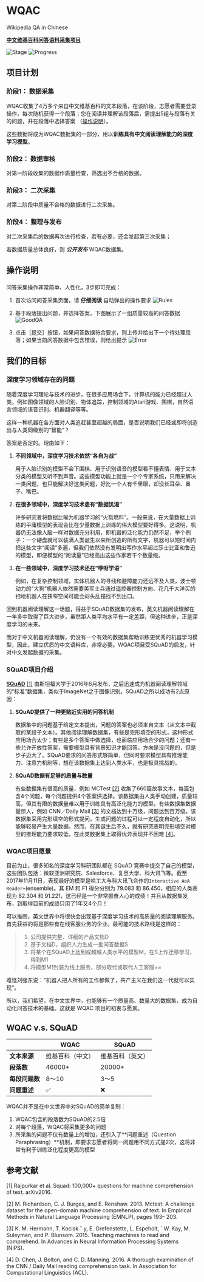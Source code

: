 # WQAC

Wikipedia QA in Chinese

**[中文维基百科问答语料采集项目](http://118.89.183.124/)**
	
![Stage](https://img.shields.io/badge/当前阶段-数据采集-green.svg)
![Progress](http://progressed.io/bar/0?title=Progress)

	
## 项目计划

### 阶段1： **数据采集**

WQAC收集了4万多个来自中文维基百科的文本段落，在该阶段，志愿者需要登录操作，每次随机获得一个段落；您在阅读并理解该段落后，需提出5组与段落有关的问题，并在段落中选择答案 （[操作说明](#ref0)）。

这些数据将成为WQAC数据集的一部分，用以**训练具有中文阅读理解能力的深度学习模型**。
	
### 阶段2： **数据审核**

对第一阶段收集的数据作质量检查，筛选出不合格的数据。
	
### 阶段3： **二次采集**

对第二阶段中质量不合格的数据进行二次采集。
	
### 阶段4： **整理与发布**

对二次采集后的数据再次进行检查，若有必要，还会发起第三次采集；

若数据质量总体良好，则 ***公开发布*** WQAC数据集。	

## 操作说明 <p id="ref0"></p>

问答采集操作非常简单、人性化，3步即可完成：

1. 首次访问问答采集页面，请 **仔细阅读** 自动弹出的操作要求
![Rules](./img/1-rules.png)

2. 基于段落提出问题，并选择答案，下图展示了一组质量较高的问答数据
![GoodQA](./img/2-good-qa.png)

3. 点击［提交］按钮，如果问答数据符合要求，则上传并给出下一个待处理段落；如果当前问答数据中包含错误，则给出提示
![Error](./img/3-error.png)


## 我们的目标

### 深度学习领域存在的问题

随着深度学习理论与技术的进步，在很多应用场合下，计算机的能力已经超过人类，例如图像领域的人脸识别、物体追踪，控制领域的Atari游戏、围棋，自然语言领域的语音识别、机器翻译等等。

这样一种机器在各方面对人类追赶甚至超越的局面，是否说明我们已经或即将创造出与人类同级别的“智能”？

答案是否定的。理由如下：

1. **不同领域中，深度学习技术依然“各自为战”**
	
	用于人脸识别的模型不会下围棋、用于识别语音的模型看不懂表情、用于文本分类的模型又听不到声音。这些模型功能上就是一个个专家系统，只用来解决一类问题，也只能解决好这类问题，好比一个人有千里眼，却没长耳朵、鼻子、嘴巴。
	
2. **在很多领域中，深度学习技术患有“数据饥渴”**

	许多研究者将数据比喻为机器学习的“火箭燃料”。一般来说，在大量数据上训练的平庸模型的表现会比在少量数据上训练的伟大模型要好得多。这说明，机器仍无法像人脑一样对数据充分利用，即机器的泛化能力仍然不足，举个例子：一个硬盘就可以装满人类诞生以来所创造的所有文字，机器可以短时间内把这些文字“阅读”多遍，但我们依然没有发明出写作水平超过莎士比亚和鲁迅的模型，即便模型的“阅读量”已经高出这些作家若干个数量级。
	
3. **在一些领域中，深度学习技术还在“咿呀学语”**

	例如，在复杂控制领域，实体机器人的寻线和避障能力还远不及人类，波士顿动力的“大狗”机器人依然需要美军士兵通过遥控器控制方向、花几千大洋买的扫地机器人在狭窄空间可能会闷头乱撞找不到出口。
	
回到机器阅读理解这一话题，得益于SQuAD数据集的发布，英文机器阅读理解在一年多中取得了巨大进步，虽然距人类平均水平有一定差距，但这种进步，正是深度学习的未来。

而对于中文机器阅读理解，仍没有一个有效的数据集帮助训练更优秀的机器学习模型，因此，建立优质的中文语料库，非常必要。WQAC项目受SQuAD的启发，针对中文发起数据的采集。

### SQuAD项目介绍
	
**[SQuAD](https://rajpurkar.github.io/SQuAD-explorer/)** [[1]](#ref1) 由斯坦福大学于2016年6月发布，之后迅速成为机器阅读理解领域的“标准”数据集，类似于ImageNet之于图像识别。SQuAD之所以成功有2点原因：

1. **SQuAD提供了一种更贴近实用的问答机制**

	数据集中的问题基于给定文本提出，问题的答案也必须来自文本（从文本中截取的某段子文本）。其他阅读理解数据集，有些是完形填空的形式，这种形式应用场合太少；有些是多个答案中做选择，也面临应用场合少的问题；还有一些允许开放性答案，需要模型具有背景知识才能回答，方向是没问题的，但是步子迈大了。SQuAD要求的问答形式够简单，但同时要求模型具有推理能力、注意力机制等，想在该数据集上达到人类水平，也是极具挑战的。

2. **SQuAD数据有足够的质量与数量**

	有些数据集有很高的质量，例如 MCTest [[2]](#ref2) 收集了660篇故事文本，每篇包含4个问题，每个问题提供4个答案供选择。该数据集由人类手动创建，质量较高，但其有限的数据量难以用于训练具有高泛化能力的模型。有些数据集数据量惊人，例如 CNN／Daily Mail [[3]](#ref3) 的文档达到十万级，问题达到百万级。该数据集采用完形填空的形式提问，生成问题的过程可以一定程度自动化，所以能够轻易产生大量数据。然而，在其诞生后不久，就有研究表明完形填空对模型的推理能力要求较低，在此类数据集上取得优异表现并不困难 [[4]](#ref4)。
	
### WQAC项目愿景

目前为止，很多知名的深度学习科研团队都在 SQuAD 竞赛中提交了自己的模型，这些团队包括：微软亚洲研究院、Salesforce、复旦大学、科大讯飞等。截至2017年11月11日，表现最好的模型是哈工大与科大讯飞合作的`Interactive AoA Reader+`(ensemble)。其 EM 和 F1 得分分别为 79.083	和 86.450，相应的人类表现为 82.304 和 91.221，这已经是一个非常振奋人心的成绩！并且从数据集发布，到取得目前的成绩只用了1年又4个月！

可以推断，英文世界中将很快会出现基于深度学习技术的高质量的阅读理解服务。首先获益的将是那些有在线客服业务的企业。最可能的技术路线是这样的：

> 1. 公司提供完整、详细的产品文档D
> 2. 基于文档D，组织人力生成一批问答数据S
> 3. 将某个在SQuAD上达到或超越人类水平的模型M，在S上作迁移学习，得到M1
> 4. 将模型M1封装为线上服务，部分取代或取代人工客服==
	
难怪刘强东说：“机器人把人所有的工作都做了，共产主义在我们这一代就可以实现”。

所以，我们希望，在中文世界中，也能够有一个质量高、数量大的数据集，成为自动化问答技术的基础。这就是 WQAC 项目的初衷与愿景。

## WQAC v.s. SQuAD

<span></span> | WQAC     | SQuAD
---|--------- | -------------
**文本来源**|维基百科（中文）|维基百科（英文）
**段落数**|46000+ | 20000+
**每段问题数**|8～10 | 3～5
**问题重述**| ✅ | ❌


WQAC并不是在中文世界中对SQuAD的简单复制：

1. WQAC包含的段落数为SQuAD的2.5倍
2. 对每个段落，WQAC将采集更多的问题
3. 所采集的问题不仅有数量上的增加，还引入了**问题重述（Question Paraphrasing）**机制，即要求志愿者将同一问题用不同方式提2次，这将非常有利于训练泛化程度更高的模型


## 参考文献

<p id="ref1">[1] Rajpurkar et al. Squad: 100,000+ questions for machine comprehension of text. arXiv2016.</p>

<p id="ref2">[2] M. Richardson, C. J. Burges, and E. Renshaw. 2013.
Mctest: A challenge dataset for the open-domain machine
comprehension of text. In Empirical Methods in
Natural Language Processing (EMNLP), pages 193–
203.</p>

<p id="ref3">[3] K. M. Hermann, T. Kocisk ˇ y, E. Grefenstette, L. Espeholt, ´
W. Kay, M. Suleyman, and P. Blunsom. 2015. Teaching
machines to read and comprehend. In Advances in
Neural Information Processing Systems (NIPS).</p>

<p id="ref4">[4] D. Chen, J. Bolton, and C. D. Manning. 2016. A
thorough examination of the CNN / Daily Mail reading
comprehension task. In Association for Computational
Linguistics (ACL).</p>